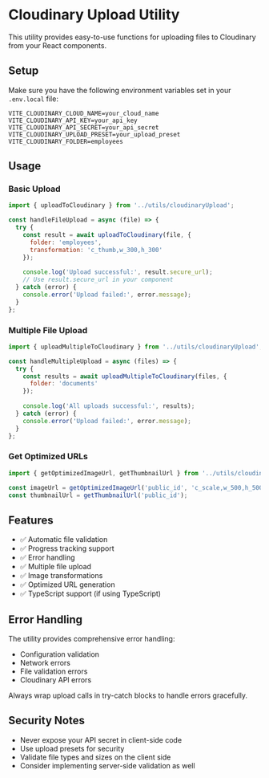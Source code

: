 # Cloudinary Upload Utility

This utility provides easy-to-use functions for uploading files to Cloudinary from your React components.

## Setup

Make sure you have the following environment variables set in your `.env.local` file:

```env
VITE_CLOUDINARY_CLOUD_NAME=your_cloud_name
VITE_CLOUDINARY_API_KEY=your_api_key
VITE_CLOUDINARY_API_SECRET=your_api_secret
VITE_CLOUDINARY_UPLOAD_PRESET=your_upload_preset
VITE_CLOUDINARY_FOLDER=employees
```

## Usage

### Basic Upload

```javascript
import { uploadToCloudinary } from '../utils/cloudinaryUpload';

const handleFileUpload = async (file) => {
  try {
    const result = await uploadToCloudinary(file, {
      folder: 'employees',
      transformation: 'c_thumb,w_300,h_300'
    });
    
    console.log('Upload successful:', result.secure_url);
    // Use result.secure_url in your component
  } catch (error) {
    console.error('Upload failed:', error.message);
  }
};
```

### Multiple File Upload

```javascript
import { uploadMultipleToCloudinary } from '../utils/cloudinaryUpload';

const handleMultipleUpload = async (files) => {
  try {
    const results = await uploadMultipleToCloudinary(files, {
      folder: 'documents'
    });
    
    console.log('All uploads successful:', results);
  } catch (error) {
    console.error('Upload failed:', error.message);
  }
};
```

### Get Optimized URLs

```javascript
import { getOptimizedImageUrl, getThumbnailUrl } from '../utils/cloudinaryUpload';

const imageUrl = getOptimizedImageUrl('public_id', 'c_scale,w_500,h_500');
const thumbnailUrl = getThumbnailUrl('public_id');
```

## Features

- ✅ Automatic file validation
- ✅ Progress tracking support
- ✅ Error handling
- ✅ Multiple file upload
- ✅ Image transformations
- ✅ Optimized URL generation
- ✅ TypeScript support (if using TypeScript)

## Error Handling

The utility provides comprehensive error handling:

- Configuration validation
- Network errors
- File validation errors
- Cloudinary API errors

Always wrap upload calls in try-catch blocks to handle errors gracefully.

## Security Notes

- Never expose your API secret in client-side code
- Use upload presets for security
- Validate file types and sizes on the client side
- Consider implementing server-side validation as well
